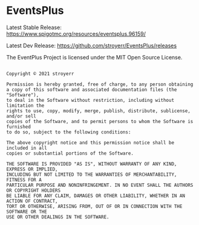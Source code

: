 # EventsPlus

Latest Stable Release:
https://www.spigotmc.org/resources/eventsplus.96159/

Latest Dev Release:
https://github.com/stroyerr/EventsPlus/releases

 
The EventPlus Project is licensed under the MIT Open Source License.
 
 ``` 
 
 Copyright © 2021 stroyerr
 
 Permission is hereby granted, free of charge, to any person obtaining
 a copy of this software and associated documentation files (the "Software"),
 to deal in the Software without restriction, including without limitation the
 rights to use, copy, modify, merge, publish, distribute, sublicense, and/or sell
 copies of the Software, and to permit persons to whom the Software is furnished
 to do so, subject to the following conditions:

The above copyright notice and this permission notice shall be included in all
copies or substantial portions of the Software.

THE SOFTWARE IS PROVIDED "AS IS", WITHOUT WARRANTY OF ANY KIND, EXPRESS OR IMPLIED,
INCLUDING BUT NOT LIMITED TO THE WARRANTIES OF MERCHANTABILITY, FITNESS FOR A
PARTICULAR PURPOSE AND NONINFRINGEMENT. IN NO EVENT SHALL THE AUTHORS OR COPYRIGHT HOLDERS
BE LIABLE FOR ANY CLAIM, DAMAGES OR OTHER LIABILITY, WHETHER IN AN ACTION OF CONTRACT,
TORT OR OTHERWISE, ARISING FROM, OUT OF OR IN CONNECTION WITH THE SOFTWARE OR THE
USE OR OTHER DEALINGS IN THE SOFTWARE.
```
